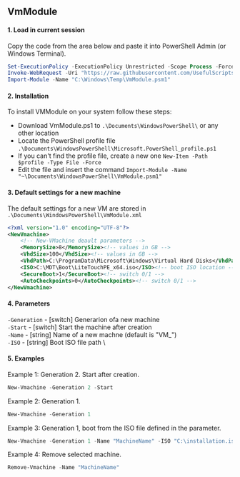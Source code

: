 ## VmModule

#### 1. Load in current session

Copy the code from the area below and paste it into PowerShell Admin (or Windows Terminal).

```powershell
Set-ExecutionPolicy -ExecutionPolicy Unrestricted -Scope Process -Force
Invoke-WebRequest -Uri "https://raw.githubusercontent.com/UsefulScripts01/PsModules/main/VmModule.psm1" -OutFile "C:\Windows\Temp\VmModule.psm1"
Import-Module -Name "C:\Windows\Temp\VmModule.psm1"
```


#### 2. Installation

To install VMModule on your system follow these steps:
- Download VmModule.ps1 to `.\Documents\WindowsPowerShell\` or any other location
- Locate the PowerShell profile file `.\Documents\WindowsPowerShell\Microsoft.PowerShell_profile.ps1`
- If you can't find the profile file, create a new one `New-Item -Path $profile -Type File -Force`
- Edit the file and insert the command `Import-Module -Name "~\Documents\WindowsPowerShell\VmModule.psm1"`


#### 3. Default settings for a new machine

The default settings for a new VM are stored in `.\Documents\WindowsPowerShell\VmModule.xml`

```xml
<?xml version="1.0" encoding="UTF-8"?>
<NewVmachine>
    <!-- New-VMachine deault parameters -->
    <MemorySize>8</MemorySize><!-- values in GB -->
    <VhdSize>100</VhdSize><!-- values in GB -->
    <VhdPath>C:\ProgramData\Microsoft\Windows\Virtual Hard Disks</VhdPath><!-- VHDX storage location -->
    <ISO>C:\MDT\Boot\LiteTouchPE_x64.iso</ISO><!-- boot ISO location -->
    <SecureBoot>1</SecureBoot><!-- switch 0/1 -->
    <AutoCheckpoints>0</AutoCheckpoints><!-- switch 0/1 -->
</NewVmachine>
```

#### 4. Parameters

`-Generation` - [switch] Generarion ofa new machine \
`-Start` - [switch] Start the machine after creation \
`-Name` - [string] Name of a new machne (default is "VM_<no>") \
`-ISO` - [string] Boot ISO file path \


#### 5. Examples

Example 1: Generation 2. Start after creation.
```powershell
New-Vmachine -Generation 2 -Start
```
Example 2: Generation 1.
```powershell
New-Vmachine -Generation 1
```
Example 3: Generation 1, boot from the ISO file defined in the parameter.
```powershell
New-Vmachine -Generation 1 -Name "MachineName" -ISO "C:\installation.iso"
```
Example 4: Remove selected machine.
```powershell
Remove-Vmachine -Name "MachineName"
```

